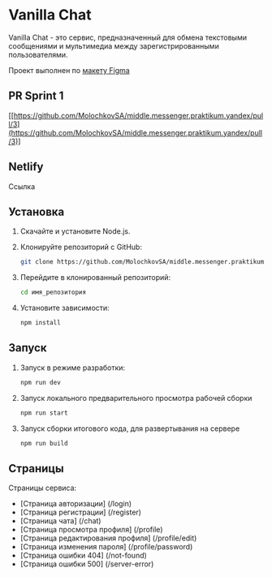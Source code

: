 # Vanilla Chat

Vanilla Chat - это сервис, предназначенный для обмена текстовыми сообщениями и мультимедиа между зарегистрированными пользователями.

Проект выполнен по [макету Figma](https://www.figma.com/design/jF5fFFzgGOxQeB4CmKWTiE/)

## PR Sprint 1

[[https://github.com/MolochkovSA/middle.messenger.praktikum.yandex/pull/3](https://github.com/MolochkovSA/middle.messenger.praktikum.yandex/pull/3)]

## Netlify

Ссылка

## Установка

1. Скачайте и установите Node.js.

2. Клонируйте репозиторий с GitHub:
   ```sh
   git clone https://github.com/MolochkovSA/middle.messenger.praktikum.yandex
   ```
3. Перейдите в клонированный репозиторий:
   ```sh
   cd имя_репозитория
   ```
4. Установите зависимости:
   ```sh
   npm install
   ```

## Запуск

1. Запуск в режимe разработки:

   ```sh
   npm run dev
   ```

2. Запуск локального предварительного просмотра рабочей сборки

   ```sh
   npm run start
   ```

3. Запуск сборки итогового кода, для развертывания на сервере

   ```sh
   npm run build
   ```

## Страницы

Страницы сервиса:

- [Страница авторизации] (/login)
- [Страница регистрации] (/register)
- [Страница чата] (/chat)
- [Страница просмотра профиля] (/profile)
- [Страница редактирования профиля] (/profile/edit)
- [Страница изменения пароля] (/profile/password)
- [Страница ошибки 404] (/not-found)
- [Страница ошибки 500] (/server-error)
